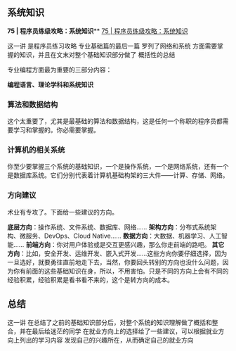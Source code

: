 ## 系统知识

**75 | 程序员练级攻略：系统知识****
[75 | 程序员练级攻略：系统知识](https://time.geekbang.org/column/article/8888)

这一讲 是程序员练习攻略 专业基础篇的最后一篇 
罗列了网络和系统 方面需要掌握的知识，并且在文末对整个基础知识部分做了 概括性的总结

专业编程方面最为重要的三部分内容：

**编程语言、理论学科和系统知识**

### 算法和数据结构

这个太重要了，尤其是最基础的算法和数据结构，这是任何一个称职的程序员都需要学习和掌握的。你必需要掌握。

### 计算机的相关系统
你至少要掌握三个系统的基础知识，一个是操作系统，一个是网络系统，还有一个是数据库系统。它们分别代表着计算机基础构架的三大件——计算、存储、网络。
### 方向建议
术业有专攻了。下面给一些建议的方向。

**底层方向**：操作系统、文件系统、数据库、网络……
**架构方向**：分布式系统架构、微服务、DevOps、Cloud Native……
**数据方向**：大数据、机器学习、人工智能……
**前端方向**：你对用户体验或是交互更感兴趣，那么你走前端的路吧。
**其它方向**：比如，安全开发、运维开发、嵌入式开发……这些方向你要仔细选择，因为一旦选好，就要勇往直前地走下去，当然，你要回头转别的方向也没什么问题，因为你有前面的这些基础知识在身，所以，不用害怕。只是不同的方向上会有不同的经验积累，经验积累是看书看不来的，这个是转方向的成本。

## 总结
这一讲 在总结了之前的基础知识部分后，对整个系统的知识理解做了概括和整合，并在最后给迷茫的同学 在就业方向上的选择给了一些建议，可以根据就业方向上列出的学习内容 发现自己的兴趣所在，从而确定自己的就业方向 
